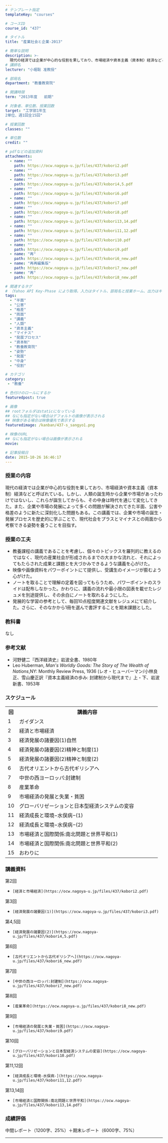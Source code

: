```yaml
---
# テンプレート指定
templateKey: "courses"

# コースID
course_id: "437"

# タイトル
title: "産業社会と企業-2013"

# 簡単な説明
description: >-
  現代の経済では企業が中心的な役割を果しており、市場経済や資本主義（資本制）経済などと呼ばれている。しかし、人類の誕生時から企業や市場があったわけではないし、これらが誕生してからも、その中身は時代を通じて変化してきた。また、企業や市場の発展によって多くの問題が解決されてきた半面、公害や格差のように新たに深刻化した問題もある。この講義では、企業や市場の誕生・発展プロセスを歴史的に学ぶことで、現代社会を ....
# 講師名
lecturer: "小堀聡 准教授"

# 部局名
department: "教養教育院"

# 開講時限
term: "2013年度	前期"

# 対象者、単位数、授業回数
target: "工学部1年生
2単位、週1回全15回"

# 授業回数
classes: ""

# 単位数
credit: ""

# pdfなどの追加資料
attachments:
  - name: "" 
    path: https://ocw.nagoya-u.jp/files/437/kobori2.pdf
  - name: "" 
    path: https://ocw.nagoya-u.jp/files/437/kobori3.pdf
  - name: "" 
    path: https://ocw.nagoya-u.jp/files/437/kobori4,5.pdf
  - name: "" 
    path: https://ocw.nagoya-u.jp/files/437/kobori6.pdf
  - name: "" 
    path: https://ocw.nagoya-u.jp/files/437/kobori7.pdf
  - name: "" 
    path: https://ocw.nagoya-u.jp/files/437/kobori8.pdf
  - name: "" 
    path: https://ocw.nagoya-u.jp/files/437/kobori13,14.pdf
  - name: "" 
    path: https://ocw.nagoya-u.jp/files/437/kobori11,12.pdf
  - name: "" 
    path: https://ocw.nagoya-u.jp/files/437/kobori10.pdf
  - name: "" 
    path: https://ocw.nagoya-u.jp/files/437/kobori9.pdf
  - name: "再" 
    path: https://ocw.nagoya-u.jp/files/437/kobori6_new.pdf
  - name: "再再編集版" 
    path: https://ocw.nagoya-u.jp/files/437/kobori7_new.pdf
  - name: "再" 
    path: https://ocw.nagoya-u.jp/files/437/kobori8_new.pdf

# 関連するタグ
# （Yahoo API Key-Phase により取得。入力はタイトル、部局名と授業ホーム、出力はキーフレーズ（tags））
tags:
  - "半面"
  - "公害"
  - "格差"
  - "両面"
  - "講義"
  - "人類"
  - "資本主義"
  - "マイナス"
  - "発展プロセス"
  - "資本制"
  - "教養教育院"
  - "姿勢"
  - "発展"
  - "中身"
  - "役割"

# カテゴリ
category:
 - "教養"

# 色付けのロールにするか
featuredpost: true

# 画像
## rootフォルダはstaticになっている
## なにも指定がない場合はデフォルトの画像が表示される
## 映像がある場合は映像優先で表示する
featuredimage: /kanban/437-s_sangyo1.png

# 映像のURL
## なにも指定がない場合は画像が表示される
movie: 

# 記事投稿日
date: 2015-10-26 16:46:17
---
```


### 授業の内容

現代の経済では企業が中心的な役割を果しており、市場経済や資本主義（資本制）経済などと呼ばれている。しかし、人類の誕生時から企業や市場があったわけではないし、これらが誕生してからも、その中身は時代を通じて変化してきた。また、企業や市場の発展によって多くの問題が解決されてきた半面、公害や格差のように新たに深刻化した問題もある。この講義では、企業や市場の誕生・発展プロセスを歴史的に学ぶことで、現代社会をプラスとマイナスとの両面から考察できる姿勢を養うことを目指す。


### 授業の工夫

* 教養課程の講義であることを考慮し、個々のトピックスを羅列的に教えるのではなく、現代の産業社会が形成されるまでの大まかな流れと、それによってもたらされた成果と課題とを大づかみできるような講義を心がけた。
* 映像や画像資料をパワーポイントにて提供し、受講生のイメージが膨むよう心がけた。
* ノートを取ることで理解の定着を図ってもらうため、パワーポイントのスライドは配布しなかった。かわりに、講義の流れや最小限の図表を載せたレジュメを別途提供し、その余白にノートを取れるようにした。
* 発展的な学習の参考として、毎回10点程度関連文献をレジュメにて紹介した。さらに、そのなかから1冊を選んで書評することを期末課題とした。





### 教科書

なし

### 参考文献

* 河野健二『西洋経済史』岩波全書、1980年
* Leo Huberman, _Man's Worldly Goods: The Story of The Wealth of Nations_,NY: Monthly Review Press, 1936 (レオ・ヒューバーマン/小林良正、雪山慶正訳『資本主義経済の歩み: 封建制から現代まで』上・下、岩波新書、1953年


<h3>スケジュール</h3>
<table class="basic" width="455">
<tr>
<th width="20" class="center">回</th>
<th width="435" class="center">講義内容</th>
</tr>

<tr>
<td width="20" class="center">1</td>
<td width="435">ガイダンス</td>
</tr>
<tr>
<td width="20" class="center">2</td>
<td width="435">経済と市場経済</td>
</tr>
<tr>
<td width="20" class="center">3</td>
<td width="435">経済発展の諸要因(1)自然</td>
</tr>
<tr>
<td width="20" class="center">4</td>
<td width="435">経済発展の諸要因(2)精神と制度(1)</td>
</tr>
<tr>
<td width="20" class="center">5</td>
<td width="435">経済発展の諸要因(2)精神と制度(2)</td>
</tr>
<tr>
<td width="20" class="center">6</td>
<td width="435">古代オリエントから古代ギリシアへ</td>
</tr>
<tr>
<td width="20" class="center">7</td>
<td width="435">中世の西ヨーロッパ:封建制</td>
</tr>
<tr>
<td width="20" class="center">8</td>
<td width="435">産業革命</td>
</tr>
<tr>
<td width="20" class="center">9</td>
<td width="435">市場経済の発展と失業・貧困</td>
</tr>
<tr>
<td width="20" class="center">10</td>
<td width="435">グローバリゼーションと日本型経済システムの変容</td>
</tr>
<tr>
<td width="20" class="center">11</td>
<td width="435">経済成長と環境−水俣病−(1)</td>
</tr>
<tr>
<td width="20" class="center">12</td>
<td width="435">経済成長と環境−水俣病−(2)</td>
</tr>
<tr>
<td width="20" class="center">13</td>
<td width="435">市場経済と国際関係:南北問題と世界平和(1)</td>
</tr>
<tr>
<td width="20" class="center">14</td>
<td width="435">市場経済と国際関係:南北問題と世界平和(2)</td>
</tr>
<tr>
<td width="20" class="center">15</td>
<td width="435">おわりに</td>
</tr>



</table>


### 講義資料



第2回


-     [経済と市場経済](https://ocw.nagoya-u.jp/files/437/kobori2.pdf) 


第3回


-     [経済発展の諸要因(1)](https://ocw.nagoya-u.jp/files/437/kobori3.pdf) 


第4,5回


-     [経済発展の諸要因(2)](https://ocw.nagoya-u.jp/files/437/kobori4,5.pdf) 


第6回


-     [古代オリエントから古代ギリシアへ](https://ocw.nagoya-u.jp/files/437/kobori6_new.pdf) 


第7回


-     [中世の西ヨーロッパ:封建制](https://ocw.nagoya-u.jp/files/437/kobori7_new.pdf) 


第8回


-     [産業革命](https://ocw.nagoya-u.jp/files/437/kobori8_new.pdf) 


第9回


-     [市場経済の発展と失業・貧困](https://ocw.nagoya-u.jp/files/437/kobori9.pdf) 


第10回


-     [グローバリゼーションと日本型経済システムの変容](https://ocw.nagoya-u.jp/files/437/kobori10.pdf) 


第11,12回


-     [経済成長と環境-水俣病-](https://ocw.nagoya-u.jp/files/437/kobori11,12.pdf) 


第13,14回


-     [市場経済と国際関係:南北問題と世界平和](https://ocw.nagoya-u.jp/files/437/kobori13,14.pdf) 






### 成績評価

中間レポート（1200字、25%）＋期末レポート（6000字、75%）



-----